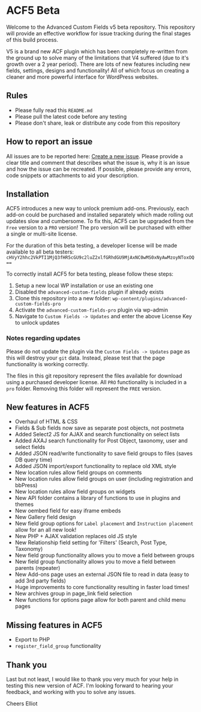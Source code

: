 ACF5 Beta
=========

Welcome to the Advanced Custom Fields v5 beta repository. This repository will provide an effective workflow for issue tracking during the final stages of this build process.

V5 is a brand new ACF plugin which has been completely re-written from the ground up to solve many of the limitations that V4 suffered (due to it's growth over a 2 year period). There are lots of new features including new fields, settings, designs and functionality! All of which focus on creating a cleaner and more powerful interface for WordPress websites.

Rules
-----
* Please fully read this `README.md`
* Please pull the latest code before any testing
* Please don't share, leak or distribute any code from this repository

How to report an issue
----------------------

All issues are to be reported here: [Create a new issue](https://github.com/elliotcondon/acf5-beta/issues/). Please provide a clear title and comment that describes what the issue is, why it is an issue and how the issue can be recreated. If possible, please provide any errors, code snippets or attachments to aid your description.

Installation
------------

ACF5 introduces a new way to unlock premium add-ons. Previously, each add-on could be purchased and installed separately which made rolling out updates slow and cumbersome. To fix this, ACF5 can be upgraded from the `Free` version to a `PRO` version! The pro version will be purchased with either a single or multi-site license. 

For the duration of this beta testing, a developer license will be made available to all beta testers:
`cHVyY2hhc2VkPTI1MjQ3fHR5cGU9c2luZ2xlfGRhdGU9MjAxNC0wMS0xNyAwMzoyNToxOQ==`

To correctly install ACF5 for beta testing, please follow these steps:

1. Setup a new local WP installation or use an existing one
2. Disabled the `advanced-custom-fields` plugin if already exists
3. Clone this repository into a new folder: `wp-content/plugins/advanced-custom-fields-pro`
4. Activate the `advanced-custom-fields-pro` plugin via wp-admin
5. Navigate to `Custom Fields -> Updates` and enter the above License Key to unlock updates

### Notes regarding updates

Please do not update the plugin via the `Custom Fields -> Updates` page as this will destroy your `git` data. Instead, please test that the page functionality is working correctly.

The files in this git repository represent the files available for download using a purchased developer license. All `PRO` functionality is included in a `pro` folder. Removing this folder will represent the `FREE` version.

New features in ACF5
--------------------

* Overhaul of HTML & CSS
* Fields & Sub fields now save as separate post objects, not postmeta
* Added Select2 JS for AJAX and search functionality on select lists
* Added AXAJ search functionality for Post Object, taxonomy, user and select fields
* Added JSON read/write functionality to save field groups to files (saves DB query time)
* Added JSON import/export functionality to replace old XML style
* New location rules allow field groups on comments
* New location rules allow field groups on user (including registration and bbPress)
* New location rules allow field groups on widgets
* New API folder contains a library of functions to use in plugins and themes
* New oembed field for easy iframe embeds
* New Gallery field design
* New field group options for `Label placement` and `Instruction placement` allow for an all new look!
* New PHP + AJAX validation replaces old JS style
* New Relationship field setting for 'Filters' (Search, Post Type, Taxonomy)
* New field group functionality allows you to move a field between groups
* New field group functionality allows you to move a field between parents (repeater)
* New Add-ons page uses an external JSON file to read in data (easy to add 3rd party fields)
* Huge improvements to core functionality resulting in faster load times!
* New archives group in page_link field selection
* New functions for options page allow for both parent and child menu pages

Missing features in ACF5
------------------------
 
* Export to PHP
* `register_field_group` functionality

Thank you
---------

Last but not least, I would like to thank you very much for your help in testing this new version of ACF. I'm looking forward to hearing your feedback, and working with you to solve any issues.

Cheers
Elliot